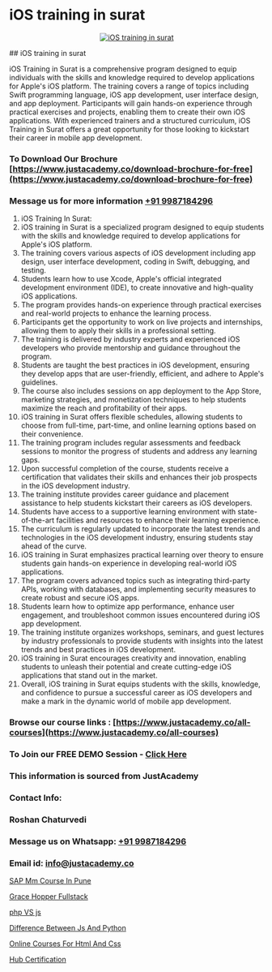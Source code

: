 # iOS training in surat

<p align="center">
  <a href="https://justacademy.co/course-detail/ios-training">
    <img src="https://justacademy.co/storage2/course_image/1676636008_course_image.webp" alt="iOS training in surat">
  </a>
</p>
## iOS training in surat

iOS Training in Surat is a comprehensive program designed to equip individuals with the skills and knowledge required to develop applications for Apple's iOS platform. The training covers a range of topics including Swift programming language, iOS app development, user interface design, and app deployment. Participants will gain hands-on experience through practical exercises and projects, enabling them to create their own iOS applications. With experienced trainers and a structured curriculum, iOS Training in Surat offers a great opportunity for those looking to kickstart their career in mobile app development.
### To Download Our Brochure [https://www.justacademy.co/download-brochure-for-free](https://www.justacademy.co/download-brochure-for-free)
### Message us for more information [+91 9987184296](https://api.whatsapp.com/send?phone=919987184296)
1) iOS Training In Surat:
1) iOS training in Surat is a specialized program designed to equip students with the skills and knowledge required to develop applications for Apple's iOS platform.
2) The training covers various aspects of iOS development including app design, user interface development, coding in Swift, debugging, and testing.
3) Students learn how to use Xcode, Apple's official integrated development environment (IDE), to create innovative and high-quality iOS applications.
4) The program provides hands-on experience through practical exercises and real-world projects to enhance the learning process.
5) Participants get the opportunity to work on live projects and internships, allowing them to apply their skills in a professional setting.
6) The training is delivered by industry experts and experienced iOS developers who provide mentorship and guidance throughout the program.
7) Students are taught the best practices in iOS development, ensuring they develop apps that are user-friendly, efficient, and adhere to Apple's guidelines.
8) The course also includes sessions on app deployment to the App Store, marketing strategies, and monetization techniques to help students maximize the reach and profitability of their apps.
9) iOS training in Surat offers flexible schedules, allowing students to choose from full-time, part-time, and online learning options based on their convenience.
10) The training program includes regular assessments and feedback sessions to monitor the progress of students and address any learning gaps.
11) Upon successful completion of the course, students receive a certification that validates their skills and enhances their job prospects in the iOS development industry.
12) The training institute provides career guidance and placement assistance to help students kickstart their careers as iOS developers.
13) Students have access to a supportive learning environment with state-of-the-art facilities and resources to enhance their learning experience.
14) The curriculum is regularly updated to incorporate the latest trends and technologies in the iOS development industry, ensuring students stay ahead of the curve.
15) iOS training in Surat emphasizes practical learning over theory to ensure students gain hands-on experience in developing real-world iOS applications.
16) The program covers advanced topics such as integrating third-party APIs, working with databases, and implementing security measures to create robust and secure iOS apps.
17) Students learn how to optimize app performance, enhance user engagement, and troubleshoot common issues encountered during iOS app development.
18) The training institute organizes workshops, seminars, and guest lectures by industry professionals to provide students with insights into the latest trends and best practices in iOS development.
19) iOS training in Surat encourages creativity and innovation, enabling students to unleash their potential and create cutting-edge iOS applications that stand out in the market.
20) Overall, iOS training in Surat equips students with the skills, knowledge, and confidence to pursue a successful career as iOS developers and make a mark in the dynamic world of mobile app development.

### Browse our course links : [https://www.justacademy.co/all-courses](https://www.justacademy.co/all-courses) 
### To Join our FREE DEMO Session - [Click Here](https://www.justacademy.co/register-for-course-demo)


### This information is sourced from JustAcademy
### Contact Info:
### Roshan Chaturvedi
### Message us on Whatsapp: [+91 9987184296](https://api.whatsapp.com/send?phone=919987184296)
### Email id: [info@justacademy.co](mailto:info@justacademy.co)
                
[SAP Mm Course In Pune](https://www.linkedin.com/pulse/sap-mm-course-pune-justacademy-hyderabad-nsl1f/)

[Grace Hopper Fullstack](https://www.linkedin.com/pulse/grace-hopper-fullstack-justacademy-ujikc/)

[php VS js](https://medium.com/@ranepooja/php-vs-js-3a05b19bfa1f)

[Difference Between Js And Python](https://medium.com/@ranepooja/difference-between-js-and-python-9b83abd5a8d9)

[Online Courses For Html And Css](https://justacademyin.github.io/justacademy/online-courses-for-html-and-css)

[Hub Certification](https://justacademyin.github.io/justacademy/hub-certification)

